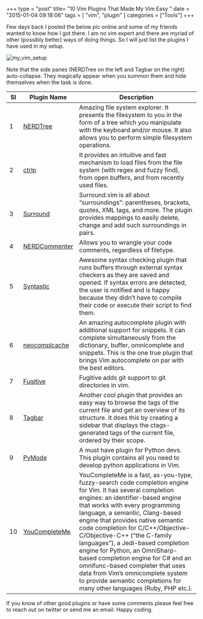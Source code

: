 +++
type =  "post"
title= "10 Vim Plugins That Made My Vim Easy "
date =   "2015-01-04 09:18:06"
tags = [ "vim", "plugin" ]
categories = ["Tools"]
+++

Few days back I posted the below pic online and some of my friends wanted to know how I got there. I am no vim expert and there are myriad of other (possibly better) ways of doing things. So I will just list the plugins I have used in my setup. 

![my_vim_setup](/my_vim_setup.png)

Note that the side panes (NERDTree on the left and Tagbar on the right) auto-collapse. They magically appear when you summon them and hide themselves when the task is done. 

 Sl | Plugin Name | Description
 ---|-------------|-------------
 1  | [ NERDTree ][ref_nerd_commenter]      | Amazing file system explorer. It presents the filesystem to you in the form of a tree which you manipulate with the keyboard and/or mouse. It also allows you to perform simple filesystem operations.
 2  | [ ctrlp ][ref_ctrlp]                  | It provides an intuitive and fast mechanism to load files from the file system (with regex and fuzzy find), from open buffers, and from recently used files.
 3  | [ Surround ][ref_surround]            | Surround.vim is all about “surroundings”: parentheses, brackets, quotes, XML tags, and more.  The plugin provides mappings to easily delete, change and add such surroundings in pairs.
 4  | [ NERDCommenter ][ref_nerd_commenter] | Allows you to wrangle your code comments, regardless of filetype.
 5  | [ Syntastic ][ref_syntastic]          |  Awesome syntax checking plugin that runs buffers through external syntax checkers as they are saved and opened. If syntax errors are detected, the user is notified and is happy because they didn’t have to compile their code or execute their script to find them.
 6  | [ neocomplcache ][ref_neocomplcache]  |  An amazing autocomplete plugin with additional support for snippets. It can complete simultaneously from the dictionary, buffer, omnicomplete and snippets. This is the one true plugin that brings Vim autocomplete on par with the best editors.
 7  | [ Fugitive ][ref_fugitive]            | Fugitive adds git support to git directories in vim.
 8  | [ Tagbar ][ref_tagbar]                | Another cool plugin that provides an easy way to browse the tags of the current file and get an overview of its structure. It does this by creating a sidebar that displays the ctags-generated tags of the current file, ordered by their scope.
 9  | [ PyMode ][ref_pymode]                | A must have plugin for Python devs. This plugin contains all you need to develop python applications in Vim.
 10 | [ YouCompleteMe ][ref_youcompleteme]  | YouCompleteMe is a fast, as-you-type, fuzzy-search code completion engine for Vim. It has several completion engines: an identifier-based engine that works with every programming language, a semantic, Clang-based engine that provides native semantic code completion for C/C++/Objective-C/Objective-C++ (“the C-family languages”), a Jedi-based completion engine for Python, an OmniSharp-based completion engine for C# and an omnifunc-based completer that uses data from Vim’s omnicomplete system to provide semantic completions for many other languages (Ruby, PHP etc.).

If you know of other good plugins or have some comments please feel free to reach out on twitter or send me an email. Happy coding. 

[ref_tweet]: https://twitter.com/vijayanant/status/550961298700124160/photo/1
[ref_nerd_tree]: https://github.com/scrooloose/nerdtree
[ref_ctrlp]: https://github.com/kien/ctrlp.vim
[ref_surround]: https://github.com/tpope/vim-surround 
[ref_nerd_commenter]: https://github.com/scrooloose/nerdcommenter
[ref_syntastic]: https://github.com/scrooloose/syntastic
[ref_neocomplcache]:https://github.com/Shougo/neocomplcache.vim
[ref_fugitive]: https://github.com/tpope/vim-fugitive
[ref_tagbar]: https://github.com/majutsushi/tagbar
[ref_pymode]: https://github.com/klen/python-mode
[ref_youcompleteme]: https://github.com/Valloric/YouCompleteMe
